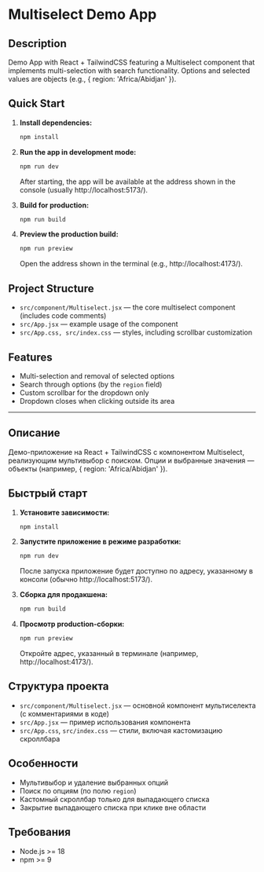 # Multiselect Demo App

## Description

Demo App with React + TailwindCSS featuring a Multiselect component that implements multi-selection with search functionality. Options and selected values are objects (e.g., { region: 'Africa/Abidjan' }).

## Quick Start

1. **Install dependencies:**

   ```sh
   npm install
   ```

2. **Run the app in development mode:**

   ```sh
   npm run dev
   ```

   After starting, the app will be available at the address shown in the console (usually http://localhost:5173/).

3. **Build for production:**

   ```sh
   npm run build
   ```

4. **Preview the production build:**

   ```sh
   npm run preview
   ```

   Open the address shown in the terminal (e.g., http://localhost:4173/).

## Project Structure

- `src/component/Multiselect.jsx` — the core multiselect component (includes code comments)
- `src/App.jsx` — example usage of the component
- `src/App.css, src/index.css` — styles, including scrollbar customization

## Features
- Multi-selection and removal of selected options
- Search through options (by the `region` field)
- Custom scrollbar for the dropdown only
- Dropdown closes when clicking outside its area

---

## Описание

Демо-приложение на React + TailwindCSS с компонентом Multiselect, реализующим мультивыбор с поиском. Опции и выбранные значения — объекты (например, { region: 'Africa/Abidjan' }).

## Быстрый старт

1. **Установите зависимости:**

   ```sh
   npm install
   ```

2. **Запустите приложение в режиме разработки:**

   ```sh
   npm run dev
   ```

   После запуска приложение будет доступно по адресу, указанному в консоли (обычно http://localhost:5173/).

3. **Сборка для продакшена:**

   ```sh
   npm run build
   ```

4. **Просмотр production-сборки:**

   ```sh
   npm run preview
   ```

   Откройте адрес, указанный в терминале (например, http://localhost:4173/).

## Структура проекта

- `src/component/Multiselect.jsx` — основной компонент мультиселекта (с комментариями в коде)
- `src/App.jsx` — пример использования компонента
- `src/App.css`, `src/index.css` — стили, включая кастомизацию скроллбара

## Особенности
- Мультивыбор и удаление выбранных опций
- Поиск по опциям (по полю `region`)
- Кастомный скроллбар только для выпадающего списка
- Закрытие выпадающего списка при клике вне области

## Требования
- Node.js >= 18
- npm >= 9

